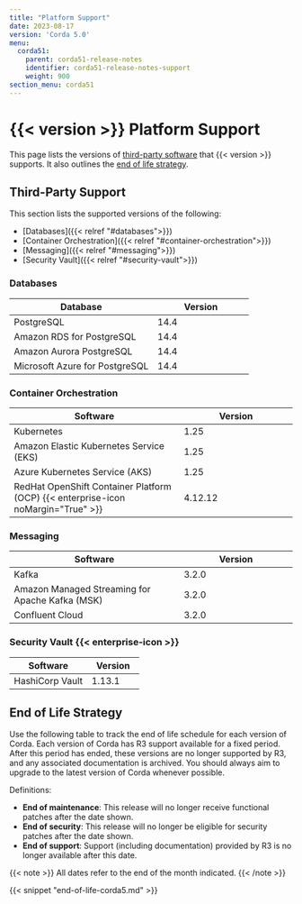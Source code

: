 ```yaml
---
title: "Platform Support"
date: 2023-08-17
version: 'Corda 5.0'
menu:
  corda51:
    parent: corda51-release-notes
    identifier: corda51-release-notes-support
    weight: 900
section_menu: corda51
---
```


<style>
table th:first-of-type {
    width: 60%;
}
table th:nth-of-type(2) {
    width: 40%;
}

</style>

# {{< version >}} Platform Support

This page lists the versions of [third-party software](#third-party-support) that {{< version >}} supports. It also outlines the [end of life strategy](#end-of-life-strategy).

## Third-Party Support

This section lists the supported versions of the following:
* [Databases]({{< relref "#databases">}})
* [Container Orchestration]({{< relref "#container-orchestration">}})
* [Messaging]({{< relref "#messaging">}})
* [Security Vault]({{< relref "#security-vault">}})

### Databases

| Database                  | Version |
| ------------------------- | ------- |
| PostgreSQL                | 14.4    |
| Amazon RDS for PostgreSQL | 14.4    |
| Amazon Aurora PostgreSQL  | 14.4    |
| Microsoft Azure for PostgreSQL  | 14.4    |

### Container Orchestration

| Software                                                                          | Version |
| --------------------------------------------------------------------------------- | ------- |
| Kubernetes                                                                        | 1.25    |
| Amazon Elastic Kubernetes Service (EKS)                                           | 1.25    |
| Azure Kubernetes Service (AKS)                                                    | 1.25    |
| RedHat OpenShift Container Platform (OCP) {{< enterprise-icon noMargin="True" >}} | 4.12.12 |

### Messaging

| Software                                        | Version |
| ----------------------------------------------- | ------- |
| Kafka                                           | 3.2.0   |
| Amazon Managed Streaming for Apache Kafka (MSK) | 3.2.0   |
| Confluent Cloud                                 | 3.2.0   |

### Security Vault {{< enterprise-icon >}}

| Software        | Version |
| --------------- | ------- |
| HashiCorp Vault | 1.13.1  |


## End of Life Strategy
Use the following table to track the end of life schedule for each version of Corda. Each version of Corda has R3 support available for a fixed period. 
After this period has ended, these versions are no longer supported by R3, and any associated documentation is archived. You should always aim to upgrade to the latest version of Corda whenever possible.

Definitions:

* **End of maintenance**: This release will no longer receive functional patches after the date shown.
* **End of security**: This release will no longer be eligible for security patches after the date shown.
* **End of support**: Support (including documentation) provided by R3 is no longer available after this date.

{{< note >}}
All dates refer to the end of the month indicated.
{{< /note >}}

{{< snippet "end-of-life-corda5.md" >}}